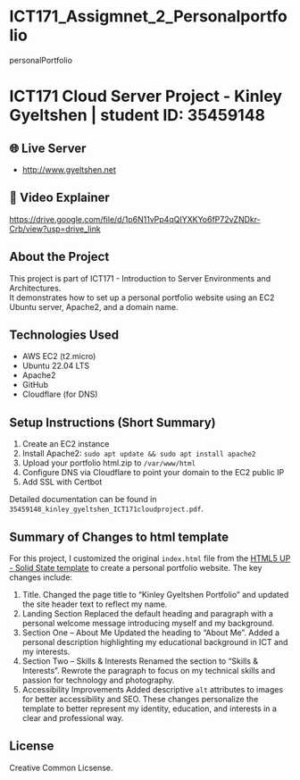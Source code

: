 # ICT171_Assigmnet_2_Personalportfolio
personalPortfolio 

# ICT171 Cloud Server Project - Kinley Gyeltshen | student ID: 35459148 

## 🌐 Live Server
- http://www.gyeltshen.net

## 🎥 Video Explainer
https://drive.google.com/file/d/1p6N11vPp4qQIYXKYo6fP72vZNDkr-Crb/view?usp=drive_link 

## About the Project
This project is part of ICT171 - Introduction to Server Environments and Architectures.  
It demonstrates how to set up a personal portfolio website using an EC2 Ubuntu server, Apache2, and a domain name.

## Technologies Used
- AWS EC2 (t2.micro)
- Ubuntu 22.04 LTS
- Apache2
- GitHub
- Cloudflare (for DNS)

## Setup Instructions (Short Summary)
1. Create an EC2 instance
2. Install Apache2: `sudo apt update && sudo apt install apache2`
3. Upload your portfolio html.zip to `/var/www/html`
4. Configure DNS via Cloudflare to point your domain to the EC2 public IP
5. Add SSL with Certbot

Detailed documentation can be found in `35459148_kinley_gyeltshen_ICT171cloudproject.pdf`.


## Summary of Changes to html template
For this project, I customized the original `index.html` file from the [HTML5 UP - Solid State template](https://html5up.net/solid-state ) to create a personal portfolio website. The key changes include:
1. Title.
Changed the page title to “Kinley Gyeltshen Portfolio” and updated the site header text to reflect my name.
2. Landing Section 
Replaced the default heading and paragraph with a personal welcome message introducing myself and my background.
3. Section One – About Me
Updated the heading to “About Me”.
Added a personal description highlighting my educational background in ICT and my interests.
4. Section Two – Skills & Interests
Renamed the section to “Skills & Interests”.
Rewrote the paragraph to focus on my technical skills and passion for technology and photography.
5. Accessibility Improvements
Added descriptive `alt` attributes to images for better accessibility and SEO.
These changes personalize the template to better represent my identity, education, and interests in a clear and professional way.


## License
Creative Common Licsense.
